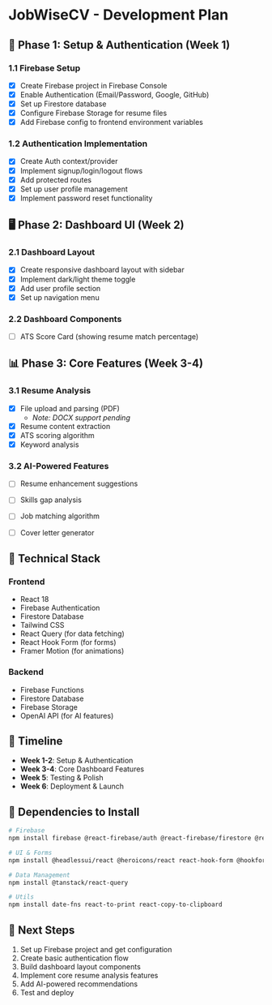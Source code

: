 # JobWiseCV - Development Plan

## 🎯 Phase 1: Setup & Authentication (Week 1)

### 1.1 Firebase Setup
- [x] Create Firebase project in Firebase Console
- [x] Enable Authentication (Email/Password, Google, GitHub)
- [x] Set up Firestore database
- [x] Configure Firebase Storage for resume files
- [x] Add Firebase config to frontend environment variables

### 1.2 Authentication Implementation
- [x] Create Auth context/provider
- [x] Implement signup/login/logout flows
- [x] Add protected routes
- [x] Set up user profile management
- [x] Implement password reset functionality

## 🖥️ Phase 2: Dashboard UI (Week 2)

### 2.1 Dashboard Layout
- [x] Create responsive dashboard layout with sidebar
- [x] Implement dark/light theme toggle
- [x] Add user profile section
- [x] Set up navigation menu

### 2.2 Dashboard Components
- [ ] ATS Score Card (showing resume match percentage)

## 📊 Phase 3: Core Features (Week 3-4)

### 3.1 Resume Analysis
- [x] File upload and parsing (PDF) 
  - *Note: DOCX support pending*
- [x] Resume content extraction
- [x] ATS scoring algorithm
- [x] Keyword analysis

### 3.2 AI-Powered Features
- [ ] Resume enhancement suggestions
- [ ] Skills gap analysis
- [ ] Job matching algorithm
- [ ] Cover letter generator


## 🔧 Technical Stack

### Frontend
- React 18
- Firebase Authentication
- Firestore Database
- Tailwind CSS
- React Query (for data fetching)
- React Hook Form (for forms)
- Framer Motion (for animations)

### Backend
- Firebase Functions
- Firestore Database
- Firebase Storage
- OpenAI API (for AI features)

## 📅 Timeline
- **Week 1-2**: Setup & Authentication
- **Week 3-4**: Core Dashboard Features
- **Week 5**: Testing & Polish
- **Week 6**: Deployment & Launch

## 🔗 Dependencies to Install
```bash
# Firebase
npm install firebase @react-firebase/auth @react-firebase/firestore @react-firebase/storage

# UI & Forms
npm install @headlessui/react @heroicons/react react-hook-form @hookform/resolvers yup

# Data Management
npm install @tanstack/react-query

# Utils
npm install date-fns react-to-print react-copy-to-clipboard
```

## 📝 Next Steps
1. Set up Firebase project and get configuration
2. Create basic authentication flow
3. Build dashboard layout components
4. Implement core resume analysis features
5. Add AI-powered recommendations
6. Test and deploy